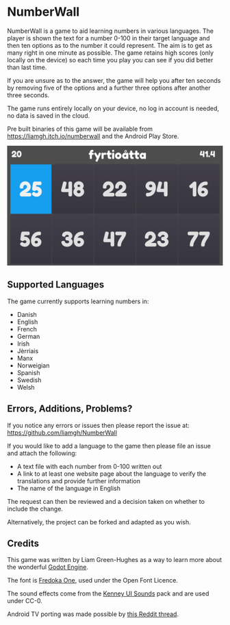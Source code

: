 # NumberWall

NumberWall is a game to aid learning numbers in various languages. The player is shown the text for a number 0-100 in their target language and then ten options as to the number it could represent. The aim is to get as many right in one minute as possible. The game retains high scores (only locally on the device) so each time you play you can see if you did better than last time.

If you are unsure as to the answer, the game will help you after ten seconds by removing five of the options and a further three options after another three seconds. 

The game runs entirely locally on your device, no log in account is needed, no data is saved in the cloud. 

Pre built binaries of this game will be available from https://liamgh.itch.io/numberwall and the Android Play Store.

![Screenshot of the game showing the number grid and question](screenshot1.png)

## Supported Languages
The game currently supports learning numbers in:
- Danish
- English
- French
- German
- Irish
- Jèrriais
- Manx
- Norweigian
- Spanish
- Swedish
- Welsh

## Errors, Additions, Problems?
If you notice any errors or issues then please report the issue at:
https://github.com/liamgh/NumberWall

If you would like to add a language to the game then please file an issue and attach the following:
- A text file with each number from 0-100 written out
- A link to at least one website page about the language to verify the translations and provide further information
- The name of the language in English 

The request can then be reviewed and a decision taken on whether to include the change.

Alternatively, the project can be forked and adapted as you wish.

## Credits
This game was written by Liam Green-Hughes as a way to learn more about the wonderful [Godot Engine](https://godotengine.org/).

The font is [Fredoka One](https://fonts.google.com/specimen/Fredoka+One/about), used under the Open Font Licence.

The sound effects come from the [Kenney UI Sounds](https://kenney.nl/assets/ui-audio) pack and are used under CC-0.

Android TV porting was made possible by [this Reddit thread](https://www.reddit.com/r/godot/comments/mj4u0v/export_to_android_tv/).
